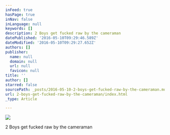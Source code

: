 ```yaml
---
inFeed: true
hasPage: true
inNav: false
inLanguage: null
keywords: []
description: 2 Boys get fucked raw by the cameraman
datePublished: '2016-05-10T09:29:46.589Z'
dateModified: '2016-05-10T09:29:27.652Z'
authors: []
publisher:
  name: null
  domain: null
  url: null
  favicon: null
title: ''
author: []
starred: false
sourcePath: _posts/2016-05-10-2-boys-get-fucked-raw-by-the-cameraman.md
url: 2-boys-get-fucked-raw-by-the-cameraman/index.html
_type: Article

---
```

![](https://the-grid-user-content.s3-us-west-2.amazonaws.com/3d526ac3-e8e8-40b9-a7cd-494cc7047d3e.jpg)

2 Boys get fucked raw by the cameraman